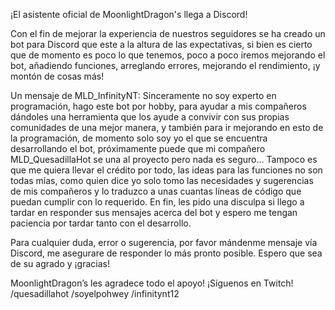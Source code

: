 ¡El asistente oficial de MoonlightDragon's llega a Discord!

Con el fin de mejorar la experiencia de nuestros seguidores se ha creado un bot para Discord que este a la altura de las expectativas, si bien es cierto que de momento es poco lo que tenemos, poco a poco iremos mejorando el bot, añadiendo funciones, arreglando errores, mejorando el rendimiento, ¡y montón de cosas más!

Un mensaje de MLD_InfinityNT:
Sinceramente no soy experto en programación, hago este bot por hobby, para ayudar a mis compañeros dándoles una herramienta que los ayude a convivir con sus propias comunidades de una mejor manera, y también para ir mejorando en esto de la programación, de momento solo soy yo el que se encuentra desarrollando el bot, próximamente puede que mi compañero MLD_QuesadillaHot se una al proyecto pero nada es seguro... Tampoco es que me quiera llevar el crédito por todo, las ideas para las funciones no son todas mías, como quien dice yo solo tomo las necesidades y sugerencias de mis compañeros y lo traduzco a unas cuantas líneas de código que puedan cumplir con lo requerido. En fin, les pido una disculpa si llego a tardar en responder sus mensajes acerca del bot y espero me tengan paciencia por tardar tanto con el desarrollo.

Para cualquier duda, error o sugerencia, por favor mándenme mensaje vía Discord, me asegurare de responder lo más pronto posible. Espero que sea de su agrado y ¡gracias!

MoonlightDragon’s les agradece todo el apoyo!
¡Síguenos en Twitch!
/quesadillahot
/soyelpohwey
/infinitynt12
